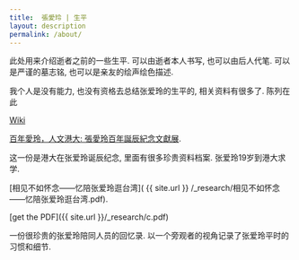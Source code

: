 ```yaml
---
title:  張愛玲 | 生平
layout: description
permalink: /about/
---
```


此处用来介绍逝者之前的一些生平. 可以由逝者本人书写, 也可以由后人代笔. 可以是严谨的墓志铭, 也可以是亲友的绘声绘色描述. 

我个人是没有能力, 也没有资格去总结张爱玲的生平的, 相关资料有很多了.  陈列在此

[Wiki](https://zh.wikipedia.org/wiki/%E5%BC%B5%E6%84%9B%E7%8E%B2)

[百年愛玲，人文港大: 張愛玲百年誕辰紀念文獻展](https://www.virtual.umag.hku.hk/eileenchang100). 

这一份是港大在张爱玲诞辰纪念, 里面有很多珍贵资料档案.  张爱玲19岁到港大求学. 

[相见不如怀念——忆陪张爱玲逛台湾]( {{ site.url }} /_research/相见不如怀念——忆陪张爱玲逛台湾.pdf).  

[get the PDF]({{ site.url }}/_research/c.pdf) 

一份很珍贵的张爱玲陪同人员的回忆录. 以一个旁观者的视角记录了张爱玲平时的习惯和细节. 


